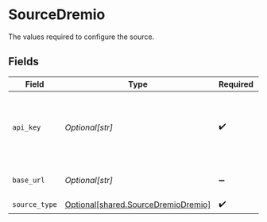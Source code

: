 # SourceDremio

The values required to configure the source.


## Fields

| Field                                                                                | Type                                                                                 | Required                                                                             | Description                                                                          |
| ------------------------------------------------------------------------------------ | ------------------------------------------------------------------------------------ | ------------------------------------------------------------------------------------ | ------------------------------------------------------------------------------------ |
| `api_key`                                                                            | *Optional[str]*                                                                      | :heavy_check_mark:                                                                   | API Key that is generated when you authenticate to Dremio API                        |
| `base_url`                                                                           | *Optional[str]*                                                                      | :heavy_minus_sign:                                                                   | URL of your Dremio instance                                                          |
| `source_type`                                                                        | [Optional[shared.SourceDremioDremio]](undefined/models/shared/sourcedremiodremio.md) | :heavy_check_mark:                                                                   | N/A                                                                                  |